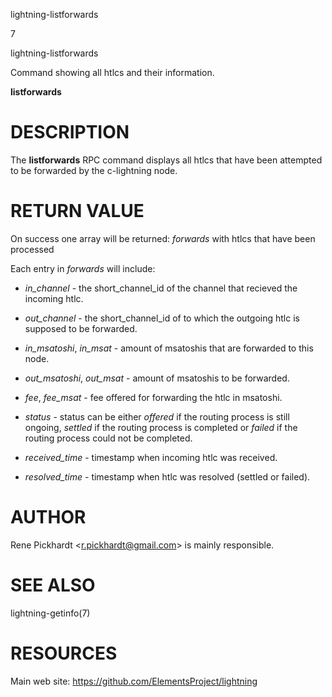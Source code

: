 lightning-listforwards

7

lightning-listforwards

Command showing all htlcs and their information.

**listforwards**

DESCRIPTION
===========

The **listforwards** RPC command displays all htlcs that have been
attempted to be forwarded by the c-lightning node.

RETURN VALUE
============

On success one array will be returned: *forwards* with htlcs that have
been processed

Each entry in *forwards* will include:

-   *in\_channel* - the short\_channel\_id of the channel that recieved
    the incoming htlc.

-   *out\_channel* - the short\_channel\_id of to which the outgoing
    htlc is supposed to be forwarded.

-   *in\_msatoshi*, *in\_msat* - amount of msatoshis that are forwarded
    to this node.

-   *out\_msatoshi*, *out\_msat* - amount of msatoshis to be forwarded.

-   *fee*, *fee\_msat* - fee offered for forwarding the htlc in
    msatoshi.

-   *status* - status can be either *offered* if the routing process is
    still ongoing, *settled* if the routing process is completed or
    *failed* if the routing process could not be completed.

-   *received\_time* - timestamp when incoming htlc was received.

-   *resolved\_time* - timestamp when htlc was resolved (settled or
    failed).

AUTHOR
======

Rene Pickhardt &lt;<r.pickhardt@gmail.com>&gt; is mainly responsible.

SEE ALSO
========

lightning-getinfo(7)

RESOURCES
=========

Main web site: <https://github.com/ElementsProject/lightning>
